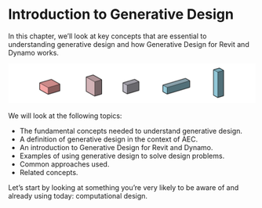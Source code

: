 # Introduction to Generative Design

In this chapter, we’ll look at key concepts that are essential to understanding generative design and how Generative Design for Revit and Dynamo works.

![](../.gitbook/assets/intro.png)

We will look at the following topics:

* The fundamental concepts needed to understand generative design.
* A definition of generative design in the context of AEC.
* An introduction to Generative Design for Revit and Dynamo.
* Examples of using generative design to solve design problems.
* Common approaches used.
* Related concepts.

Let’s start by looking at something you’re very likely to be aware of and already using today: computational design.

